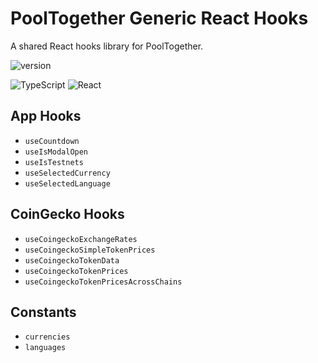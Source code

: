 # PoolTogether Generic React Hooks

A shared React hooks library for PoolTogether.

![version](https://img.shields.io/github/package-json/v/pooltogether/pooltogether-client-monorepo?filename=packages%2Fgeneric-react-hooks%2Fpackage.json&color=brightgreen)

![TypeScript](https://img.shields.io/badge/typescript-%23007ACC.svg?style=flat&logo=typescript&logoColor=white)
![React](https://img.shields.io/badge/react-%2320232a.svg?style=flat&logo=react&logoColor=%2361DAFB)

## App Hooks

- `useCountdown`
- `useIsModalOpen`
- `useIsTestnets`
- `useSelectedCurrency`
- `useSelectedLanguage`

## CoinGecko Hooks

- `useCoingeckoExchangeRates`
- `useCoingeckoSimpleTokenPrices`
- `useCoingeckoTokenData`
- `useCoingeckoTokenPrices`
- `useCoingeckoTokenPricesAcrossChains`

## Constants

- `currencies`
- `languages`
